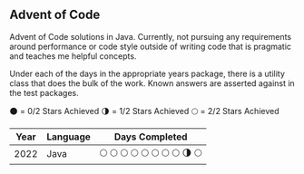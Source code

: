 ## Advent of Code

Advent of Code solutions in Java. Currently, not pursuing any requirements around performance or code style
outside of writing code that is pragmatic and teaches me helpful concepts.

Under each of the days in the appropriate years package, there is a utility class that does the bulk
of the work. Known answers are asserted against in the test packages.

:new_moon: = 0/2 Stars Achieved
:last_quarter_moon: = 1/2 Stars Achieved
:full_moon: = 2/2 Stars Achieved

| Year | Language | Days Completed                                                                                                                  |
|------|----------|---------------------------------------------------------------------------------------------------------------------------------|
| 2022 | Java     | :full_moon: :full_moon: :full_moon: :full_moon: :full_moon: :full_moon: :full_moon: :full_moon: :last_quarter_moon: :full_moon: |

